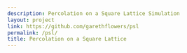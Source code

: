 ```yaml
---
description: Percolation on a Square Lattice Simulation
layout: project
link: https://github.com/garethflowers/psl
permalink: /psl/
title: Percolation on a Square Lattice
---
```

